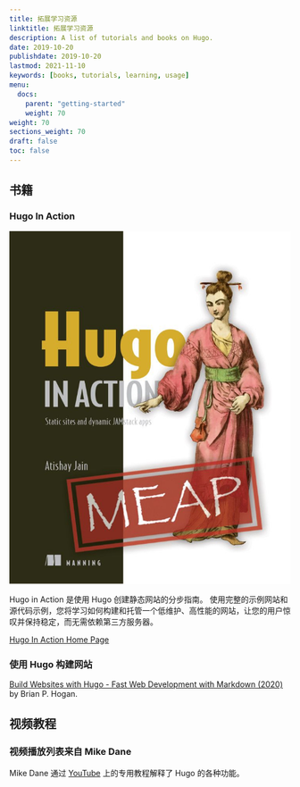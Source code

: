 ```yaml
---
title: 拓展学习资源
linktitle: 拓展学习资源
description: A list of tutorials and books on Hugo.
date: 2019-10-20
publishdate: 2019-10-20
lastmod: 2021-11-10
keywords: [books, tutorials, learning, usage]
menu:
  docs:
    parent: "getting-started"
    weight: 70
weight: 70
sections_weight: 70
draft: false
toc: false
---
```


## 书籍

### Hugo In Action

[![Hugo In Action](hia.jpg)](https://www.manning.com/books/hugo-in-action)

Hugo in Action 是使用 Hugo 创建静态网站的分步指南。 使用完整的示例网站和源代码示例，您将学习如何构建和托管一个低维护、高性能的网站，让您的用户惊叹并保持稳定，而无需依赖第三方服务器。

[Hugo In Action Home Page](https://www.manning.com/books/hugo-in-action)

### 使用 Hugo 构建网站

[Build Websites with Hugo - Fast Web Development with Markdown (2020)](https://pragprog.com/titles/bhhugo/) by Brian P. Hogan.

## 视频教程

### 视频播放列表来自 Mike Dane

Mike Dane 通过 [YouTube](https://www.youtube.com/watch?list=PLLAZ4kZ9dFpOnyRlyS-liKL5ReHDcj4G3&v=qtIqKaDlqXo) 上的专用教程解释了 Hugo 的各种功能。
